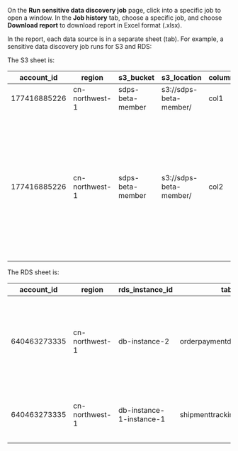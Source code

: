 On the **Run sensitive data discovery job** page, click into a specific job to open a window. In the **Job history** tab, choose a specific job, and choose **Download report** to download report in Excel format (.xlsx). 

In the report, each data source is in a separate sheet (tab). For example, a sensitive data discovery job runs for S3 and RDS:

The S3 sheet is:

| account_id | region | s3_bucket | s3_location | column_name | identifiers | sample_data |
| --- | --- | --- | --- | --- | --- | --- |
| 177416885226 | cn-northwest-1 | sdps-beta-member | s3://sdps-beta-member/ | col1 | [{identifier=CHINESE-NAME, score=0.6680557137733704}] | [cn_****, 魏**, 梁*, , , , 尹**, 汉*, , 鲁**] |
| 177416885226 | cn-northwest-1 | sdps-beta-member | s3://sdps-beta-member/ | col2 | [{identifier=ADDRESS, score=0.6929563446207209}] | [cn_*******, , 海南省省直辖县***************, 湖北省武汉市************, , 贵州省六盘***********, 湖北省随州市************, 上海市市辖区嘉***************, 山西省忻州**********, 贵州省铜仁市***********] |

The RDS sheet is:

| account_id | region | rds_instance_id | table_name | column_name | identifiers | sample_data |
| --- | --- | --- | --- | --- | --- | --- |
| 640463273335 | cn-northwest-1 | db-instance-2 | orderpaymentdb_orderpaymenttable | cn_bank_card | [{identifier=BANK-CARD-NUMBER, score=0.5269872423945045}] | [62426***********, 62061***********, 627582************, 625612***********, 624299************, 3462*********, 627119************, 426927***********, 620930************, 62385***********] |
| 640463273335 | cn-northwest-1 | db-instance-1-instance-1 | shipmenttrackingdb_shipmenttable | cn_car_license | [{identifier=ADDRESS, score=0.10789832248611221}, {identifier=NUMBER-PLATE, score=1.0}] | [津JE****, 琼WM****, 豫RU****, 藏GK****, 黑YR****, 沪VK****, 京R7****, 晋D3****, 苏T *****, 渝C1****] |